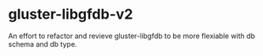 # gluster-libgfdb-v2

An effort to refactor and revieve gluster-libgfdb to be more flexiable with db schema and db type.
